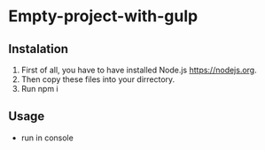 # Empty-project-with-gulp

## Instalation 

1. First of all, you have to have installed Node.js https://nodejs.org.
2. Then copy these files into your dirrectory.
3. Run npm i

## Usage 

- run in console
